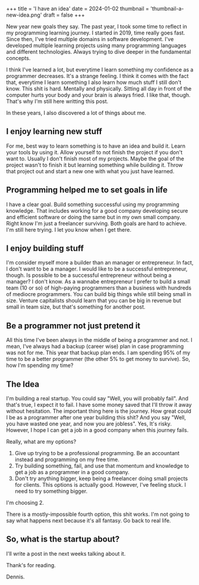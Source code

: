 +++
title = 'I have an idea'
date = 2024-01-02
thumbnail = 'thumbnail-a-new-idea.png'
draft = false
+++

New year new goals they say. The past year, I took some time to reflect in my programming
learning journey. I started in 2019, time really goes fast. Since then, I've tried
multiple domains in software development. I've developed multiple learning projects using
many programming languages and different technologies. Always trying to dive deeper in
the fundamental concepts.

I think I've learned a lot, but everytime I learn something my confidence as a programmer
decreases. It's a strange feeling. I think it comes with the fact that, everytime I learn
something I also learn how much stuff I still don't know. This shit is hard. Mentally and
physically. Sitting all day in front of the computer hurts your body and your brain is
always fried. I like that, though. That's why I'm still here writting this post.

In these years, I also discovered a lot of things about me.

## I enjoy learning new stuff

For me, best way to learn something is to have an idea and build it. Learn your tools by
using it. Allow yourself to not finish the project if you don't want to. Usually I don't
finish most of my projects. Maybe the goal of the project wasn't to finish it but
learning something while building it. Throw that project out and start a new one with
what you just have learned.

## Programming helped me to set goals in life

I have a clear goal. Build something successful using my programming knowledge. That
includes working for a good company developing secure and efficient software or doing the
same but in my own small company. Right know I'm just a freelancer surviving. Both goals
are hard to achieve. I'm still here trying. I let you know when I get there.

## I enjoy building stuff

I'm consider myself more a builder than an manager or entrepreneur. In fact, I don't want
to be a manager. I would like to be a successful entrepreneur, though. Is possible to be
a successful entrepreneur without being a manager? I don't know. As a wannabe
entrepreneur I prefer to build a small team (10 or so) of high-paying programmers than a
business with hundreds of mediocre programmers. You can build big things while still
being small in size. Venture capitalists should learn that you can be big in revenue but
small in team size, but that's something for another post.

## Be a programmer not just pretend it

All this time I've been always in the middle of being a programmer and not. I mean, I've
always had a backup (career wise) plan in case programming was not for me. This year that
backup plan ends. I am spending 95% of my time to be a better programmer (the other 5% to
get money to survive). So, how I'm spending my time?

## The Idea

I'm building a real startup. You could say "Well, you will probably fail". And that's
true, I expect it to fail. I have some money saved that I'll throw it away without
hesitation. The important thing here is the journey. How great could I be as a programmer
after one year building this shit? And you say "Well, you have wasted one year, and now
you are jobless". Yes, It's risky. However, I hope I can get a job in a good company when
this journey fails.

Really, what are my options?

1. Give up trying to be a professional programming. Be an accountant instead and programming on my free time.
2. Try building something, fail, and use that momentum and knowledge to get a job as a programmer in a good company.
3. Don't try anything bigger, keep being a freelancer doing small projects for clients. This options is actually good. However, I've feeling stuck. I need to try something bigger.

I'm choosing 2.

There is a mostly-impossible fourth option, this shit works. I'm not going to say what
happens next because it's all fantasy. Go back to real life.

## So, what is the startup about?

I'll write a post in the next weeks talking about it.

Thank's for reading.

Dennis.